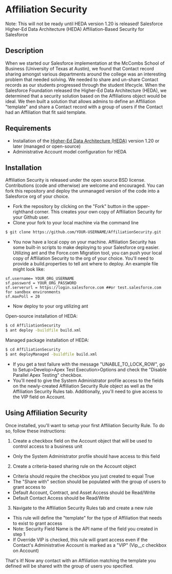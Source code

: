 # Affiliation Security

Note: This will not be ready until HEDA version 1.20 is released!
Salesforce Higher-Ed Data Architecture (HEDA) Affiliation-Based Security for Salesforce

## Description

When we started our Salesforce implementation at the McCombs School of Business (University of Texas at Austin), we found that Contact record sharing amongst various departments around the college was an interesting problem that needed solving. We needed to share and un-share Contact records as our students progressed through the student lifecycle. When the Salesforce Foundation released the Higher-Ed Data Architecture (HEDA), we determined that a security solution based on the Affiliations object would be ideal. We then built a solution that allows admins to define an Affiliation "template" and share a Contact record with a group of users if the Contact had an Affiliation that fit said template.

## Requirements

* Installation of the <a href="https://github.com/SalesforceFoundation/HEDAP" >Higher-Ed Data Architecture (HEDA)</a> version 1.20 or later (managed or open-source)
* Administrative Account model configuration for HEDA

## Installation

Affiliation Security is released under the open source BSD license. Contributions (code and otherwise) are welcome and encouraged. You can fork this repository and deploy the unmanaged version of the code into a Salesforce org of your choice.

* Fork the repository by clicking on the "Fork" button in the upper-righthand corner. This creates your own copy of Affiliation Security for your Github user.
* Clone your fork to your local machine via the command line
```sh
$ git clone https://github.com/YOUR-USERNAME/AffiliationSecurity.git
```
* You now have a local copy on your machine. Affiliation Security has some built-in scripts to make deploying to your Salesforce org easier. Utilizing ant and the Force.com Migration tool, you can push your local copy of Affiliation Security to the org of your choice. You'll need to provide a build.properties to tell ant where to deploy. An example file might look like:

```
sf.username= YOUR_ORG_USERNAME
sf.password = YOUR_ORG_PASSWORD
sf.serverurl = https://login.salesforce.com ##or test.salesforce.com for sandbox environments
sf.maxPoll = 20
```

* Now deploy to your org utilizing ant

Open-source installation of HEDA:
```sh
$ cd AffiliationSecurity
$ ant deploy -buildfile build.xml
```

Managed package installation of HEDA:
```sh
$ cd AffiliationSecurity
$ ant deployManaged -buildfile build.xml
```

* If you get a test failure with the message "UNABLE_TO_LOCK_ROW", go to Setup>Develop>Apex Test Execution>Options and check the "Disable Parallel Apex Testing" checkbox.
* You'll need to give the System Administrator profile access to the fields on the newly-created Affiliation Security Rule object as well as the Affiliation Security Rules tab. Additionally, you'll need to give access to the VIP field on Account.

## Using Affiliation Security

Once installed, you'll want to setup your first Affiliation Security Rule. To do so, follow these instructions:

1. Create a checkbox field on the Account object that will be used to control access to a business unit
  * Only the System Administrator profile should have access to this field
2. Create a criteria-based sharing rule on the Account object
  * Criteria should require the checkbox you just created to equal True
  * The "Share with" section should be populated with the group of users to grant access to
  * Default Account, Contract, and Asset Access should be Read/Write
  * Default Contact Access should be Read/Write
3. Navigate to the Affiliation Security Rules tab and create a new rule
  * This rule will define the "template" for the type of Affiliation that needs to exist to grant access
  * Note: Security Field Name is the API name of the field you created in step 1
  * If Override VIP is checked, this rule will grant access even if the Contact's Administrative Account is marked as a "VIP" (Vip__c checkbox on Account)

That's it! Now any contact with an Affiliation matching the template you defined will be shared with the group of users you specified.
